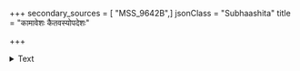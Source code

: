+++
secondary_sources = [ "MSS_9642B",]
jsonClass = "Subhaashita"
title = "कामावेशः कैतवस्योपदेशः"

+++

<details><summary>Text</summary>

कामावेशः कैतवस्योपदेशः मायाकोशो वञ्चनासन्निवेशः।  
निर्द्रव्याणामप्रसिद्धप्रवेशो रम्यक्लेशः सुप्रवेशोऽस्तु वेशः॥
</details>
